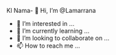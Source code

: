 Kl
Nama- 👋 Hi, I’m @Lamarrana
- 👀 I’m interested in ...
- 🌱 I’m currently learning ...
- 💞️ I’m looking to collaborate on ...
- 📫 How to reach me ...

<!---
Lamarrana/Lamarrana is a ✨ special ✨ repository because its `README.md` (this file) appears on your GitHub profile.
You can click the Preview link to take a look at your changes.
--->
